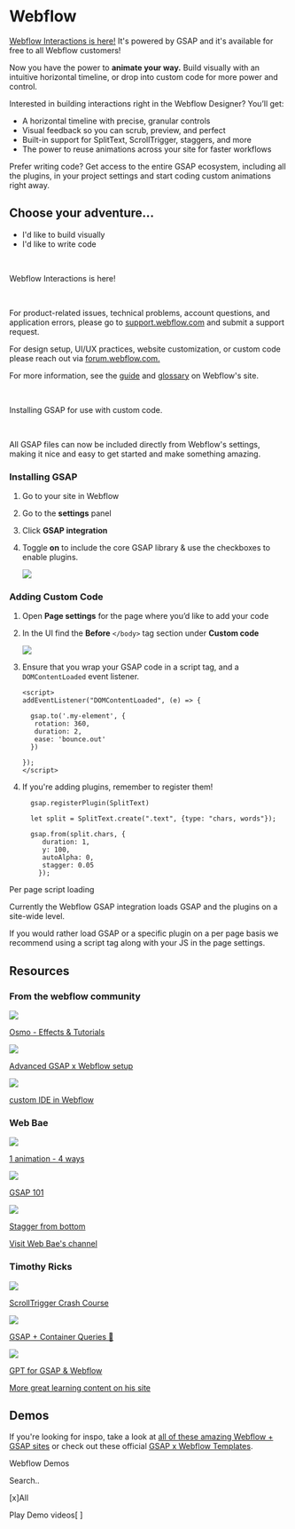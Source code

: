 # Webflow

[Webflow Interactions is here!](https://webflow.com/interactions-animations) It's powered by GSAP and it's available for free to all Webflow customers!

Now you have the power to **animate your way.** Build visually with an intuitive horizontal timeline, or drop into custom code for more power and control.

Interested in building interactions right in the Webflow Designer? You’ll get:

* A horizontal timeline with precise, granular controls
* Visual feedback so you can scrub, preview, and perfect
* Built-in support for SplitText, ScrollTrigger, staggers, and more
* The power to reuse animations across your site for faster workflows

Prefer writing code? Get access to the entire GSAP ecosystem, including all the plugins, in your project settings and start coding custom animations right away.

## Choose your adventure...[​](#choose-your-adventure "Direct link to Choose your adventure...")

* I'd like to build visually
* I'd like to write code

<br />

Webflow Interactions is here!

<br />

For product-related issues, technical problems, account questions, and application errors, please go to [support.webflow.com](https://support.webflow.com/) and submit a support request.

For design setup, UI/UX practices, website customization, or custom code please reach out via [forum.webflow.com.](https://forum.webflow.com/)

For more information, see the [guide](https://help.webflow.com/hc/en-us/articles/42832301823635-Intro-to-interactions-with-GSAP) and [glossary](https://help.webflow.com/hc/en-us/articles/42861691922963-Webflow-interactions-with-GSAP-glossary) on Webflow's site.

<br />

Installing GSAP for use with custom code.

<br />

All GSAP files can now be included directly from Webflow's settings, making it nice and easy to get started and make something amazing.

### Installing GSAP

1. Go to your site in Webflow

2. Go to the **settings** panel

3. Click **GSAP integration**

4. Toggle **on** to include the core GSAP library & use the checkboxes to enable plugins.

   ![](/assets/images/webflow-ui-a283b6d437385174b0eb5f82c731c917.png)

### Adding Custom Code

1. Open **Page settings** for the page where you’d like to add your code

2. In the UI find the **Before** `</body>` tag section under **Custom code**

   ![](/assets/images/bodytag-e7c8b2fd0e121058fd4baf0a0c3325fd.png)

3. Ensure that you wrap your GSAP code in a script tag, and a `DOMContentLoaded` event listener.

   ```
   <script>
   addEventListener("DOMContentLoaded", (e) => {

     gsap.to('.my-element', {
      rotation: 360,
      duration: 2,
      ease: 'bounce.out'
     })

   });
   </script>
   ```

4. If you're adding plugins, remember to register them!

   ```
     gsap.registerPlugin(SplitText) 

     let split = SplitText.create(".text", {type: "chars, words"});

     gsap.from(split.chars, {
     	duration: 1, 
     	y: 100, 
     	autoAlpha: 0, 
     	stagger: 0.05
       });
   ```

Per page script loading

Currently the Webflow GSAP integration loads GSAP and the plugins on a site-wide level.

If you would rather load GSAP or a specific plugin on a per page basis we recommend using a script tag along with your JS in the page settings.

## Resources[​](#resources "Direct link to Resources")

### From the webflow community[​](#from-the-webflow-community "Direct link to From the webflow community")

[![](/img/courses/osmo.jpg)](https://www.osmo.supply/)

[Osmo - Effects & Tutorials](https://www.osmo.supply/)

[![](/img/powerup.jpeg)](https://www.youtube.com/watch?v=dbje0UK39g)

[Advanced GSAP x Webflow setup](https://www.youtube.com/watch?v=dbje0UK39g)

[![](/img/custom-ide.jpeg)](https://www.loom.com/share/2d59330cc99c4935abe03815df76641d)

[custom IDE in Webflow](https://www.loom.com/share/2d59330cc99c4935abe03815df76641d)

### Web Bae[​](#web-bae "Direct link to Web Bae")

[![](/img/four.jpeg)](https://www.youtube.com/watch?v=5vQ23CIO6hQ)

[1 animation - 4 ways](https://www.youtube.com/watch?v=5vQ23CIO6hQ)

[![](/img/101.jpeg)](https://www.youtube.com/watch?v=NA-YNultNTo\&list=PLxl8HNCwRbBSD-rBUj-AZeXcGlMZDVXB_\&index=3)

[GSAP 101](https://www.youtube.com/watch?v=NA-YNultNTo\&list=PLxl8HNCwRbBSD-rBUj-AZeXcGlMZDVXB_\&index=3)

[![](/img/stagger.jpeg)](https://www.youtube.com/watch?v=-WALBRG6jp4)

[Stagger from bottom](https://www.youtube.com/watch?v=-WALBRG6jp4)

[Visit Web Bae's channel](https://www.youtube.com/@webbae)

### Timothy Ricks[​](#timothy-ricks "Direct link to Timothy Ricks")

[![](/img/thumbnails/t-ricks-1.jpg)](https://www.youtube.com/watch?v=m4YKslkob9Q)

[ScrollTrigger Crash Course](https://www.youtube.com/watch?v=m4YKslkob9Q)

[![](/img/thumbnails/t-ricks-2.jpg)](https://www.youtube.com/watch?v=rWmQf2KFR4k)

[GSAP + Container Queries 🤯](https://www.youtube.com/watch?v=rWmQf2KFR4k)

[![](/img/thumbnails/t-ricks-3.jpg)](https://www.youtube.com/watch?v=GTS72OESDvw)

[GPT for GSAP & Webflow](https://www.youtube.com/watch?v=GTS72OESDvw)

[More great learning content on his site](https://www.timothyricks.com/)

## **Demos**[​](#demos "Direct link to demos")

If you're looking for inspo, take a look at [all of these amazing Webflow + GSAP sites](https://gsap.com/showcase/?tags=Webflow) or check out these official [GSAP x Webflow Templates](https://webflow.com/templates/search/gsap).

Webflow Demos

Search..

\[x]All

Play Demo videos\[ ]

